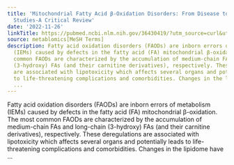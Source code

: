 ```yaml
---
title: 'Mitochondrial Fatty Acid β-Oxidation Disorders: From Disease to Lipidomic
  Studies-A Critical Review'
date: '2022-11-26'
linkTitle: https://pubmed.ncbi.nlm.nih.gov/36430419/?utm_source=curl&utm_medium=rss&utm_campaign=pubmed-2&utm_content=1Zkrxt7ktlCbHBXEV3v65xxSnkSWNsJ1A6Fq3gBniKhGfIUslK&fc=20210907212339&ff=20221129201244&v=2.17.8
source: metablomics[MeSH Terms]
description: Fatty acid oxidation disorders (FAODs) are inborn errors of metabolism
  (IEMs) caused by defects in the fatty acid (FA) mitochondrial β-oxidation. The most
  common FAODs are characterized by the accumulation of medium-chain FAs and long-chain
  (3-hydroxy) FAs (and their carnitine derivatives), respectively. These deregulations
  are associated with lipotoxicity which affects several organs and potentially leads
  to life-threatening complications and comorbidities. Changes in the lipidome have
  ...
---
```

Fatty acid oxidation disorders (FAODs) are inborn errors of metabolism (IEMs) caused by defects in the fatty acid (FA) mitochondrial β-oxidation. The most common FAODs are characterized by the accumulation of medium-chain FAs and long-chain (3-hydroxy) FAs (and their carnitine derivatives), respectively. These deregulations are associated with lipotoxicity which affects several organs and potentially leads to life-threatening complications and comorbidities. Changes in the lipidome have ...